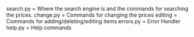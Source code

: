 search.py = Where the search engine is and the commands for searching the prices.
change.py = Commands for changing the prices
editing = Commands for adding/deleting/editing items
errors.py = Error Handler
help.py = Help commands
